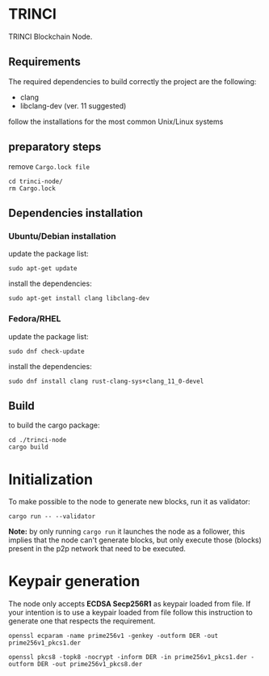 TRINCI
======

TRINCI Blockchain Node.

## Requirements

The required dependencies to build correctly the project are the following:

- clang
- libclang-dev (ver. 11 suggested)

follow the installations for the most common Unix/Linux systems 

## preparatory steps

remove `Cargo.lock file`

```
cd trinci-node/
rm Cargo.lock
```
 
## Dependencies installation

### Ubuntu/Debian installation

update the package list:

```
sudo apt-get update
```

install the dependencies:

```
sudo apt-get install clang libclang-dev
```

### Fedora/RHEL

update the package list:

```
sudo dnf check-update
```

install the dependencies:
```
sudo dnf install clang rust-clang-sys+clang_11_0-devel
```

## Build

to build the cargo package:

```
cd ./trinci-node
cargo build
```

# Initialization

To make possible to the node to generate new blocks, run it as validator:

```
cargo run -- --validator
```

**Note:** by only running `cargo run`  it launches the node as a follower, this implies that the node can't generate blocks, but only execute those (blocks) present in the p2p network that need to be executed.

# Keypair generation

The node only accepts **ECDSA Secp256R1** as keypair loaded from file. If your intention is to use a keypair loaded from file follow this instruction to generate one that respects the requirement.

```
openssl ecparam -name prime256v1 -genkey -outform DER -out prime256v1_pkcs1.der

openssl pkcs8 -topk8 -nocrypt -inform DER -in prime256v1_pkcs1.der -outform DER -out prime256v1_pkcs8.der
```